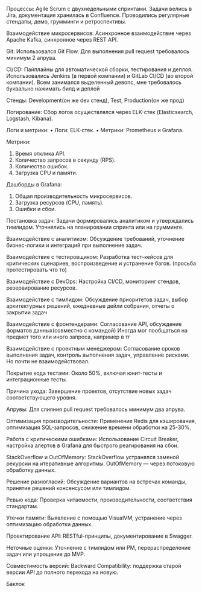 
Процессы: 
Agile Scrum с двухнедельными спринтами. Задачи велись в Jira, документация хранилась в Confluence. Проводились регулярные стендапы, демо, грумминги и ретроспективы.


Взаимодействие микросервисов:
Асинхронное взаимодействие через Apache Kafka, синхронное через REST API.


Git: 
Использовался Git Flow. Для выполнения pull request требовалось минимум 2 апрува.


CI/CD:
Пайплайны для автоматической сборки, тестирования и деплоя. Использовались Jenkins (в первой компании) и GitLab CI/CD (во второй компании). Всем занимался выделенный девопс, мне требовалось буквально нажимать билд и деплой


Стенды:
Development(он же dev стенд), Test, Production(он же прод)


Логирование:
Сбор логов осуществлялся через ELK-стек (Elasticsearch, Logstash, Kibana).


Логи и метрики:
	 • Логи: ELK-стек.
	 • Метрики: Prometheus и Grafana.


Метрики:
 1. Время отклика API.
 2. Количество запросов в секунду (RPS).
 3. Количество ошибок.
 4. Загрузка CPU и памяти.


Дашборды в Grafana:
1. Общая производительность микросервисов.
2. Загрузка ресурсов (CPU, память).
3. Ошибки и сбои.


Постановка задач:
Задачи формировались аналитиком и утверждались тимлидом. Уточнялись на планировании спринта или на грумминге.


Взаимодействие с аналитиком:
Обсуждение требований, уточнение бизнес-логики и интеграций при выполнение задач.


Взаимодействие с тестировщиком:
Разработка тест-кейсов для критических сценариев, воспроизведение и устранение багов. (просьба протестировать что то)


Взаимодействие с DevOps: 
Настройка CI/CD, мониторинг стендов, резервирование ресурсов.


Взаимодействие с тимлидом: 
Обсуждение приоритетов задач, выбор архитектурных решений, ежедневные дейли собрания, отчеты о закрытии задач


Взаимодействие с фронтендерами: 
Согласование API, обсуждение форматов данных(совместно с командой) Иногда мог пообщаться на предмет того или иного запроса, например в тг


Взаимодействие с проектным менеджером: 
Cогласование сроков выполнения задач, контроль выполнения задач, управление рисками. Но почти не взаимодействовал.


Покрытие кода тестами:
Около 50%, включая юнит-тесты и интеграционные тесты.


Причина ухода:
Завершение проектов, отсутствие новых задач соответствующего уровня.


Апрувы: 
Для слияния pull request требовалось минимум два апрува.


Оптимизация производительности: 
Применение Redis для кэширования, оптимизация SQL-запросов, снижение времени обработки на 25-30%.


Работа с критическими ошибками: 
Использование Circuit Breaker, настройка алертов в Grafana для быстрого реагирования на сбои.


StackOverflow и OutOfMemory: 
StackOverflow устранялся заменой рекурсии на итеративные алгоритмы. OutOfMemory — через потоковую обработку данных.


Решение разногласий: 
Обсуждение вариантов на встречах команды, принятие решений консенсусом или тимлидом. 


Ревью кода: 
Проверка читаемости, производительности, соответствия стандартам. 


Утечки памяти: 
Выявление с помощью VisualVM, устранение через оптимизацию обработки данных. 


Проектирование API: 
RESTful-принципы, документирование в Swagger. 


Неточные оценки: 
Уточнение с тимлидом или PM, перераспределение задач или упрощение до MVP. 


Совместимость версий: 
Backward Compatibility: поддержка старой версии API до полного перехода на новую.

Баклок